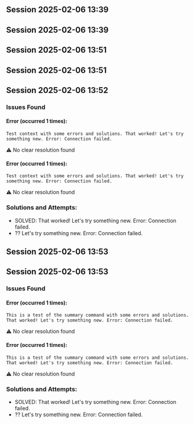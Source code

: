 

## Session 2025-02-06 13:39


## Session 2025-02-06 13:39


## Session 2025-02-06 13:51


## Session 2025-02-06 13:51


## Session 2025-02-06 13:52

### Issues Found

#### Error (occurred 1 times):
```
Test context with some errors and solutions. That worked! Let's try something new. Error: Connection failed.

```

⚠️ No clear resolution found

#### Error (occurred 1 times):
```
Test context with some errors and solutions. That worked! Let's try something new. Error: Connection failed.

```

⚠️ No clear resolution found

### Solutions and Attempts:
- SOLVED: That worked! Let's try something new. Error: Connection failed.
- ?? Let's try something new. Error: Connection failed.


## Session 2025-02-06 13:53


## Session 2025-02-06 13:53

### Issues Found

#### Error (occurred 1 times):
```
This is a test of the summary command with some errors and solutions. That worked! Let's try something new. Error: Connection failed.

```

⚠️ No clear resolution found

#### Error (occurred 1 times):
```
This is a test of the summary command with some errors and solutions. That worked! Let's try something new. Error: Connection failed.

```

⚠️ No clear resolution found

### Solutions and Attempts:
- SOLVED: That worked! Let's try something new. Error: Connection failed.
- ?? Let's try something new. Error: Connection failed.
